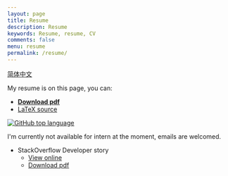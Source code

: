 ```yaml
---
layout: page
title: Resume
description: Resume
keywords: Resume, resume, CV
comments: false
menu: resume
permalink: /resume/
---
```


[简体中文](../resume-cn/)

My resume is on this page, you can:

+ [__Download pdf__](https://raw.githubusercontent.com/ice1000/resume/master/resume.pdf)
+ [LaTeX source](https://raw.githubusercontent.com/ice1000/resume/master/resume.tex)

[![GitHub top language](https://img.shields.io/github/languages/top/ice1000/resume.svg)](https://github.com/ice1000/resume/)

I'm currently not available for intern at the moment, emails are welcomed.

+ StackOverflow Developer story
  + [View online](http://stackoverflow.com/story/ice1000)
  + [Download pdf](https://stackoverflow.com/users/story/pdf/7083401?View=Pdf)
